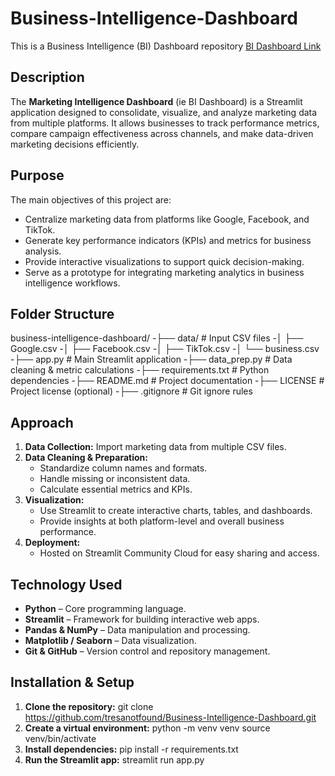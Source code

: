 # Business-Intelligence-Dashboard
This is a Business Intelligence (BI) Dashboard repository
[BI Dashboard Link](https://businessintelligence-dashboard.streamlit.app/)

## Description
The **Marketing Intelligence Dashboard** (ie BI Dashboard) is a Streamlit application designed to consolidate, visualize, and analyze marketing data from multiple platforms. It allows businesses to track performance metrics, compare campaign effectiveness across channels, and make data-driven marketing decisions efficiently.

## Purpose
The main objectives of this project are:
- Centralize marketing data from platforms like Google, Facebook, and TikTok.  
- Generate key performance indicators (KPIs) and metrics for business analysis.  
- Provide interactive visualizations to support quick decision-making.  
- Serve as a prototype for integrating marketing analytics in business intelligence workflows.

## Folder Structure
business-intelligence-dashboard/
-├── data/                         # Input CSV files
-│ ├── Google.csv
-│ ├── Facebook.csv
-│ ├── TikTok.csv
-│ └── business.csv 
-├── app.py                        # Main Streamlit application
-├── data_prep.py                  # Data cleaning & metric calculations
-├── requirements.txt              # Python dependencies
-├── README.md                     # Project documentation
-├── LICENSE                       # Project license (optional)
-├── .gitignore                    # Git ignore rules


## Approach
1. **Data Collection:** Import marketing data from multiple CSV files.  
2. **Data Cleaning & Preparation:**  
   - Standardize column names and formats.  
   - Handle missing or inconsistent data.  
   - Calculate essential metrics and KPIs.  
3. **Visualization:**  
   - Use Streamlit to create interactive charts, tables, and dashboards.  
   - Provide insights at both platform-level and overall business performance.  
4. **Deployment:**  
   - Hosted on Streamlit Community Cloud for easy sharing and access.  

## Technology Used
- **Python** – Core programming language.  
- **Streamlit** – Framework for building interactive web apps.  
- **Pandas & NumPy** – Data manipulation and processing.  
- **Matplotlib / Seaborn** – Data visualization.  
- **Git & GitHub** – Version control and repository management.  

## Installation & Setup
1. **Clone the repository:**
git clone https://github.com/tresanotfound/Business-Intelligence-Dashboard.git
2. **Create a virtual environment:**
python -m venv venv
source venv/bin/activate
3. **Install dependencies:**
pip install -r requirements.txt
4. **Run the Streamlit app:**
streamlit run app.py



